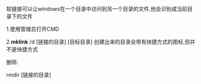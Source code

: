 软链接可以让windows在一个目录中访问到另一个目录的文件,他会识别成当前目录下的文件

1.使用管理员打开CMD

2.**mklink** /d [链接的目录] [目标目录] 创建出来的目录会带有快捷方式的图标,但并不是快捷方式

删除:

rmdir [链接的目录]

